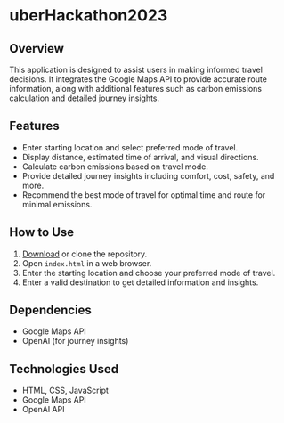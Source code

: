 # uberHackathon2023

## Overview
This application is designed to assist users in making informed travel decisions. It integrates the Google Maps API to provide accurate route information, along with additional features such as carbon emissions calculation and detailed journey insights.

## Features
- Enter starting location and select preferred mode of travel.
- Display distance, estimated time of arrival, and visual directions.
- Calculate carbon emissions based on travel mode.
- Provide detailed journey insights including comfort, cost, safety, and more.
- Recommend the best mode of travel for optimal time and route for minimal emissions.

## How to Use
1. [Download](#) or clone the repository.
2. Open `index.html` in a web browser.
3. Enter the starting location and choose your preferred mode of travel.
4. Enter a valid destination to get detailed information and insights.

## Dependencies
- Google Maps API
- OpenAI (for journey insights)

## Technologies Used
- HTML, CSS, JavaScript
- Google Maps API
- OpenAI API
